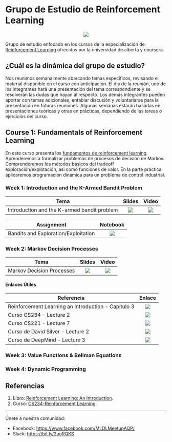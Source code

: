 # Grupo de Estudio de Reinforcement Learning

<p align="center">
   <a href="https://www.coursera.org/specializations/reinforcement-learning">
  <img src="./imgs/rl_study_group.png"  class="center" >
</a>
</p>

Grupo de estudio enfocado en los cursos de la especialización de [Reinforcement Learning](https://www.coursera.org/specializations/reinforcement-learning) ofrecidos por la universidad de alberta y coursera.

## ¿Cuál es la dinámica del grupo de estudio?

Nos reunimos semanalmente abarcando temas específicos, revisando el material disponible en el curso con anticipación. El día de la reunión, uno de los integrantes hará una presentación del tema correspondiente y se resolverán las dudas que hayan al respecto. Los demás integrantes pueden aportar con temas adicionales, entablar discusión y voluntariarse para la presentación en futuras reuniones. Algunas semanas estarán basadas en presentaciones teóricas y otras en prácticas, dependiendo de las tareas o ejercicios del curso.

## Course 1: Fundamentals of Reinforcement Learning

En este curso presenta los [fundamentos de reinforcement learning](https://www.coursera.org/learn/fundamentals-of-reinforcement-learning). Aprenderemos a formalizar problemas de procesos de decisión de Markov. Comprenderemos los métodos básicos del tradeoff exploración/explotación, asi como funciones de valor. En la parte práctica aplicaremos programación dinámica para un problema de control industrial.

### Week 1: Introduction and the K-Armed Bandit Problem

Tema  | Slides | Video
-----| :-: | :-: |
Introduction and the K-armed bandit problem | [![](./imgs/icon_pdf.png)](https://drive.google.com/file/d/1KEsZjShkjg4jdpF5OJYp_6s4Lw0hRJfS/view?usp=sharing) | [![](./imgs/icon_youtube.png)](https://youtu.be/v6Pz3Fcz7ys)

Assignment  | Notebook |
------|:-:|
Bandits and Exploration/Exploitation | [![](./imgs/icon_jupyter.png)](./Fundamentals%20of%20Reinforcement%20Learning/Week%201/Assignment1.ipynb)


### Week 2: Markov Decision Processes

Tema  | Slides | Video
-----| :-: | :-: |
Markov Decision Processes | [![](./imgs/icon_pdf.png)](https://drive.google.com/file/d/1i2EkUitF7sKRS6SY0Hwv8CznnqOknGEP/view?usp=sharing) | [![](./imgs/icon_youtube.png)](https://www.youtube.com/watch?v=yDtiCkQdVns)

#### Enlaces Útiles

Referencia  | Enlace
-----| :-: |
Reinforcement Learning an Introduction - Capítulo 3| [![](./imgs/icon_pdf.png)](http://www.incompleteideas.net/book/RLbook2020.pdf) 
Curso CS234 - Lecture 2 | [![](./imgs/icon_youtube.png)](https://youtu.be/E3f2Camj0Is)
Curso CS221 - Lecture 7 | [![](./imgs/icon_youtube.png)](https://www.youtube.com/watch?v=9g32v7bK3Co)
Curso de David Silver - Lecture 2 | [![](./imgs/icon_youtube.png)](https://www.youtube.com/watch?v=lfHX2hHRMVQ)
Curso de DeepMind - Lecture 3 | [![](./imgs/icon_youtube.png)](https://www.youtube.com/watch?v=hMbxmRyDw5M)

### Week 3: Value Functions & Bellman Equations 

### Week 4: Dynamic Programming


## Referencias

1. Libro: [Reinforcement Learning: An Introduction](http://incompleteideas.net/book/the-book-2nd.html).
2. Curso: [CS234-Reinforcement Learning](http://web.stanford.edu/class/cs234/index.html).
____
Únete a nuestra comunidad: 

- Facebook: https://www.facebook.com/MLDLMeetupAQP/
- Slack: https://bit.ly/2uoRQKS
